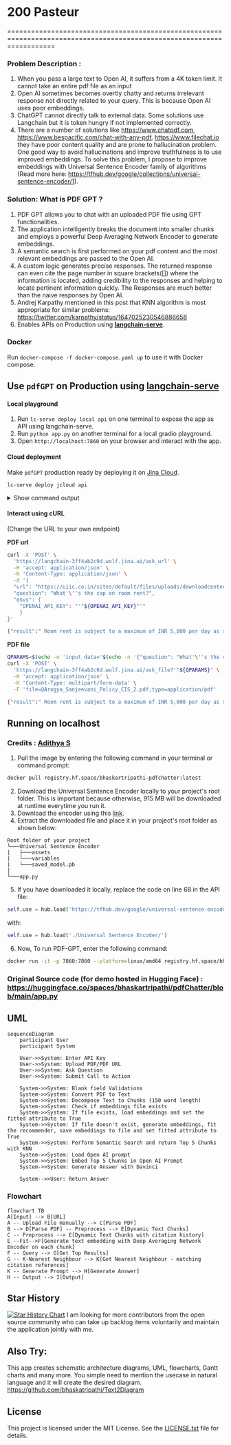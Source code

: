 # 200 Pasteur


========================================================================================================================

### Problem Description : 
1. When you pass a large text to Open AI, it suffers from a 4K token limit. It cannot take an entire pdf file as an input
2. Open AI sometimes becomes overtly chatty and returns irrelevant response not directly related to your query. This is because Open AI uses poor embeddings.
3. ChatGPT cannot directly talk to external data. Some solutions use Langchain but it is token hungry if not implemented correctly.
4. There are a number of solutions like https://www.chatpdf.com, https://www.bespacific.com/chat-with-any-pdf, https://www.filechat.io they have poor content quality and are prone to hallucination problem. One good way to avoid hallucinations and improve truthfulness is to use improved embeddings. To solve this problem, I propose to improve embeddings with Universal Sentence Encoder family of algorithms (Read more here: https://tfhub.dev/google/collections/universal-sentence-encoder/1). 

### Solution: What is PDF GPT ?
1. PDF GPT allows you to chat with an uploaded PDF file using GPT functionalities.
2. The application intelligently breaks the document into smaller chunks and employs a powerful Deep Averaging Network Encoder to generate embeddings.
3. A semantic search is first performed on your pdf content and the most relevant embeddings are passed to the Open AI.
4. A custom logic generates precise responses. The returned response can even cite the page number in square brackets([]) where the information is located, adding credibility to the responses and helping to locate pertinent information quickly. The Responses are much better than the naive responses by Open AI.
5. Andrej Karpathy mentioned in this post that KNN algorithm is most appropriate for similar problems: https://twitter.com/karpathy/status/1647025230546886658
6. Enables APIs on Production using **[langchain-serve](https://github.com/jina-ai/langchain-serve)**.

### Docker
Run `docker-compose -f docker-compose.yaml up` to use it with Docker compose.


## Use `pdfGPT` on Production using [langchain-serve](https://github.com/jina-ai/langchain-serve)

#### Local playground
1. Run `lc-serve deploy local api` on one terminal to expose the app as API using langchain-serve.
2. Run `python app.py` on another terminal for a local gradio playground.
3. Open `http://localhost:7860` on your browser and interact with the app.


#### Cloud deployment

Make `pdfGPT` production ready by deploying it on [Jina Cloud](https://cloud.jina.ai/).

`lc-serve deploy jcloud api` 

<details>
<summary>Show command output</summary>

```text
╭──────────────┬──────────────────────────────────────────────────────────────────────────────────────╮
│ App ID       │                                 langchain-3ff4ab2c9d                                 │
├──────────────┼──────────────────────────────────────────────────────────────────────────────────────┤
│ Phase        │                                       Serving                                        │
├──────────────┼──────────────────────────────────────────────────────────────────────────────────────┤
│ Endpoint     │                      https://langchain-3ff4ab2c9d.wolf.jina.ai                       │
├──────────────┼──────────────────────────────────────────────────────────────────────────────────────┤
│ App logs     │                               dashboards.wolf.jina.ai                                │
├──────────────┼──────────────────────────────────────────────────────────────────────────────────────┤
│ Swagger UI   │                    https://langchain-3ff4ab2c9d.wolf.jina.ai/docs                    │
├──────────────┼──────────────────────────────────────────────────────────────────────────────────────┤
│ OpenAPI JSON │                https://langchain-3ff4ab2c9d.wolf.jina.ai/openapi.json                │
╰──────────────┴──────────────────────────────────────────────────────────────────────────────────────╯
```

</details>

#### Interact using cURL

(Change the URL to your own endpoint)

**PDF url**
```bash
curl -X 'POST' \
  'https://langchain-3ff4ab2c9d.wolf.jina.ai/ask_url' \
  -H 'accept: application/json' \
  -H 'Content-Type: application/json' \
  -d '{
  "url": "https://uiic.co.in/sites/default/files/uploads/downloadcenter/Arogya%20Sanjeevani%20Policy%20CIS_2.pdf",
  "question": "What'\''s the cap on room rent?",
  "envs": {
    "OPENAI_API_KEY": "'"${OPENAI_API_KEY}"'"
    }
}'

{"result":" Room rent is subject to a maximum of INR 5,000 per day as specified in the Arogya Sanjeevani Policy [Page no. 1].","error":"","stdout":""}
```

**PDF file**
```bash
QPARAMS=$(echo -n 'input_data='$(echo -n '{"question": "What'\''s the cap on room rent?", "envs": {"OPENAI_API_KEY": "'"${OPENAI_API_KEY}"'"}}' | jq -s -R -r @uri))
curl -X 'POST' \
  'https://langchain-3ff4ab2c9d.wolf.jina.ai/ask_file?'"${QPARAMS}" \
  -H 'accept: application/json' \
  -H 'Content-Type: multipart/form-data' \
  -F 'file=@Arogya_Sanjeevani_Policy_CIS_2.pdf;type=application/pdf'

{"result":" Room rent is subject to a maximum of INR 5,000 per day as specified in the Arogya Sanjeevani Policy [Page no. 1].","error":"","stdout":""}
```

## Running on localhost
### Credits : [Adithya S](https://github.com/200901002)
1. Pull the image by entering the following command in your terminal or command prompt:
```bash
docker pull registry.hf.space/bhaskartripathi-pdfchatter:latest
```
2. Download the Universal Sentence Encoder locally to your project's root folder. This is important because otherwise, 915 MB will be downloaded at runtime everytime you run it.
3. Download the encoder using this [link](https://tfhub.dev/google/universal-sentence-encoder/4?tf-hub-format=compressed).
4. Extract the downloaded file and place it in your project's root folder as shown below:
```text
Root folder of your project
└───Universal Sentence Encoder
|   ├───assets
|   └───variables
|   └───saved_model.pb
|
└───app.py
```
5. If you have downloaded it locally, replace the code on line 68 in the API file:
```python
self.use = hub.load('https://tfhub.dev/google/universal-sentence-encoder/4')
```
with:
```python
self.use = hub.load('./Universal Sentence Encoder/')
```
6. Now, To run PDF-GPT, enter the following command:

```bash
docker run -it -p 7860:7860 --platform=linux/amd64 registry.hf.space/bhaskartripathi-pdfchatter:latest python app.py
```
### **Original Source code** (for demo hosted in Hugging Face) : https://huggingface.co/spaces/bhaskartripathi/pdfChatter/blob/main/app.py


## UML
```mermaid
sequenceDiagram
    participant User
    participant System

    User->>System: Enter API Key
    User->>System: Upload PDF/PDF URL
    User->>System: Ask Question
    User->>System: Submit Call to Action

    System->>System: Blank field Validations
    System->>System: Convert PDF to Text
    System->>System: Decompose Text to Chunks (150 word length)
    System->>System: Check if embeddings file exists
    System->>System: If file exists, load embeddings and set the fitted attribute to True
    System->>System: If file doesn't exist, generate embeddings, fit the recommender, save embeddings to file and set fitted attribute to True
    System->>System: Perform Semantic Search and return Top 5 Chunks with KNN
    System->>System: Load Open AI prompt
    System->>System: Embed Top 5 Chunks in Open AI Prompt
    System->>System: Generate Answer with Davinci

    System-->>User: Return Answer
```

### Flowchart
```mermaid
flowchart TB
A[Input] --> B[URL]
A -- Upload File manually --> C[Parse PDF]
B --> D[Parse PDF] -- Preprocess --> E[Dynamic Text Chunks]
C -- Preprocess --> E[Dynamic Text Chunks with citation history]
E --Fit-->F[Generate text embedding with Deep Averaging Network Encoder on each chunk]
F -- Query --> G[Get Top Results]
G -- K-Nearest Neighbour --> K[Get Nearest Neighbour - matching citation references]
K -- Generate Prompt --> H[Generate Answer]
H -- Output --> I[Output]
```
## Star History

[![Star History Chart](https://api.star-history.com/svg?repos=bhaskatripathi/pdfGPT&type=Date)](https://star-history.com/#bhaskatripathi/pdfGPT&Date)
I am looking for more contributors from the open source community who can take up backlog items voluntarily and maintain the application jointly with me.

## Also Try:
This app creates schematic architecture diagrams, UML, flowcharts, Gantt charts and many more. You simple need to mention the usecase in natural language and it will create the desired diagram.
https://github.com/bhaskatripathi/Text2Diagram

## License
This project is licensed under the MIT License. See the [LICENSE.txt](LICENSE.txt) file for details.

